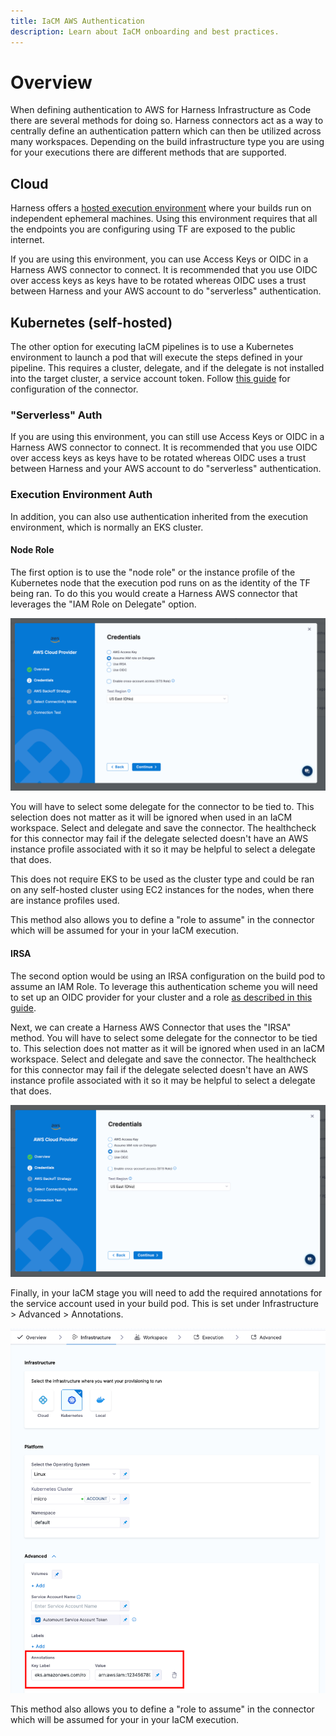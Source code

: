 ```yaml
---
title: IaCM AWS Authentication
description: Learn about IaCM onboarding and best practices.
---
```


# Overview

When defining authentication to AWS for Harness Infrastructure as Code there are several methods for doing so. Harness connectors act as a way to centrally define an authentication pattern which can then be utilized across many workspaces. Depending on the build infrastructure type you are using for your executions there are different methods that are supported.

## Cloud

Harness offers a [hosted execution environment](https://developer.harness.io/kb/continuous-integration/harness-cloud-faqs/) where your builds run on independent ephemeral machines. Using this environment requires that all the endpoints you are configuring using TF are exposed to the public internet.

If you are using this environment, you can use Access Keys or OIDC in a Harness AWS connector to connect. It is recommended that you use OIDC over access keys as keys have to be rotated whereas OIDC uses a trust between Harness and your AWS account to do "serverless" authentication.

## Kubernetes (self-hosted)

The other option for executing IaCM pipelines is to use a Kubernetes environment to launch a pod that will execute the steps defined in your pipeline. This requires a cluster, delegate, and if the delegate is not installed into the target cluster, a service account token. Follow [this guide](https://developer.harness.io/docs/platform/connectors/cloud-providers/ref-cloud-providers/kubernetes-cluster-connector-settings-reference/) for configuration of the connector.

### "Serverless" Auth

If you are using this environment, you can still use Access Keys or OIDC in a Harness AWS connector to connect. It is recommended that you use OIDC over access keys as keys have to be rotated whereas OIDC uses a trust between Harness and your AWS account to do "serverless" authentication.

### Execution Environment Auth

In addition, you can also use authentication inherited from the execution environment, which is normally an EKS cluster.

#### Node Role

The first option is to use the "node role" or the instance profile of the Kubernetes node that the execution pod runs on as the identity of the TF being ran. To do this you would create a Harness AWS connector that leverages the "IAM Role on Delegate" option.

![IAM Role on Delegate selected](../static/iacm-aws-connector-node-role.png) 

You will have to select some delegate for the connector to be tied to. This selection does not matter as it will be ignored when used in an IaCM workspace. Select and delegate and save the connector. The healthcheck for this connector may fail if the delegate selected doesn't have an AWS instance profile associated with it so it may be helpful to select a delegate that does.

This does not require EKS to be used as the cluster type and could be ran on any self-hosted cluster using EC2 instances for the nodes, when there are instance profiles used.

This method also allows you to define a "role to assume" in the connector which will be assumed for your in your IaCM execution.

#### IRSA

The second option would be using an IRSA configuration on the build pod to assume an IAM Role. To leverage this authentication scheme you will need to set up an OIDC provider for your cluster and a role [as described in this guide](https://docs.aws.amazon.com/eks/latest/userguide/iam-roles-for-service-accounts.html).

Next, we can create a Harness AWS Connector that uses the "IRSA" method. You will have to select some delegate for the connector to be tied to. This selection does not matter as it will be ignored when used in an IaCM workspace. Select and delegate and save the connector. The healthcheck for this connector may fail if the delegate selected doesn't have an AWS instance profile associated with it so it may be helpful to select a delegate that does.

![IRSA selected](../static/iacm-aws-connector-irsa.png) 

Finally, in your IaCM stage you will need to add the required annotations for the service account used in your build pod. This is set under Infrastructure > Advanced > Annotations.

![SA Annotations](../static/iacm-aws-connector-irsa-sa-anno.png)

This method also allows you to define a "role to assume" in the connector which will be assumed for your in your IaCM execution.
